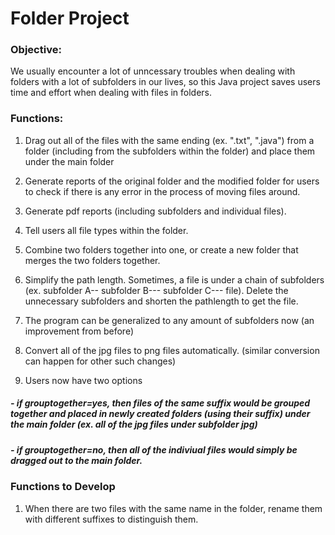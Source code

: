 # Folder Project

### Objective: 
We usually encounter a lot of unncessary troubles when dealing with folders with a lot of subfolders in our lives, so this Java project saves users time and effort when dealing with files in folders. 

### Functions: 

1. Drag out all of the files with the same ending (ex. ".txt", ".java") from a folder (including from the subfolders within the folder) and place them under the main folder 

2. Generate reports of the original folder and the modified folder for users to check if there is any error in the process of moving files around. 

3. Generate pdf reports (including subfolders and individual files). 

4. Tell users all file types within the folder. 

5. Combine two folders together into one, or create a new folder that merges the two folders together. 

6. Simplify the path length. Sometimes, a file is under a chain of subfolders (ex. subfolder A-- subfolder B--- subfolder C--- file). Delete the unnecessary subfolders and shorten the pathlength to get the file. 

7. The program can be generalized to any amount of subfolders now (an improvement from before)

8. Convert all of the jpg files to png files automatically. (similar conversion can happen for other such changes)

9. Users now have two options
##### - if grouptogether=yes, then files of the same suffix would be grouped together and placed in newly created folders (using their suffix) under the main folder (ex. all of the jpg files under subfolder jpg)
##### - if grouptogether=no, then all of the indiviual files would simply be dragged out to the main folder. 


### Functions to Develop 

1. When there are two files with the same name in the folder, rename them with different suffixes to distinguish them. 



